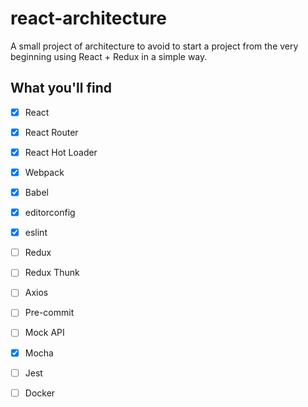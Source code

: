 # react-architecture

A small project of architecture to avoid to start a project from the very beginning using React + Redux in a simple way.

## What you'll find

- [X] React
- [X] React Router
- [X] React Hot Loader
- [X] Webpack
- [X] Babel
- [X] editorconfig
- [X] eslint
- [ ] Redux
- [ ] Redux Thunk
- [ ] Axios
- [ ] Pre-commit
- [ ] Mock API
- [X] Mocha
- [ ] Jest
- [ ] Docker



